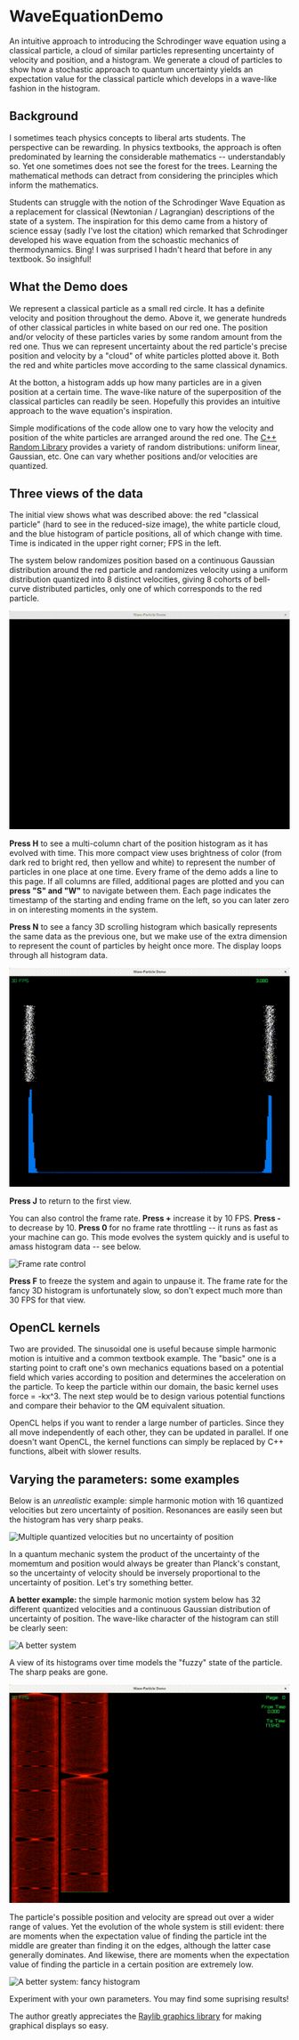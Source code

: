 # WaveEquationDemo
An intuitive approach to introducing the Schrodinger wave equation using a classical particle, a cloud of similar particles representing uncertainty of velocity and position, and a histogram.  We generate a cloud of particles to show how a stochastic approach to quantum uncertainty yields an expectation value for the classical particle which develops in a wave-like fashion in the histogram.

## Background
I sometimes teach physics concepts to liberal arts students.  The perspective can be rewarding.  In physics textbooks, the approach is often predominated by learning the considerable mathematics -- understandably so.  Yet one sometimes does not see the forest for the trees.  Learning the mathematical methods can detract from considering the principles which inform the mathematics.

Students can struggle with the notion of the Schrodinger Wave Equation as a replacement for classical (Newtonian / Lagrangian) descriptions of the state of a system.  The inspiration for this demo came from a history of science essay (sadly I've lost the citation) which remarked that Schrodinger developed his wave equation from the schoastic mechanics of thermodynamics.  Bing!  I was surprised I hadn't heard that before in any textbook.  So insighful!

## What the Demo does
We represent a classical particle as a small red circle.  It has a definite velocity and position throughout the demo.  Above it, we generate hundreds of other classical particles in white based on our red one.  The position and/or velocity of these particles varies by some random amount from the red one.  Thus we can represent uncertainty about the red particle's precise position and velocity by a "cloud" of white particles plotted above it.  Both the red and white particles move according to the same classical dynamics.

At the botton, a histogram adds up how many particles are in a given position at a certain time.  The wave-like nature of the superposition of the classical particles can readily be seen.  Hopefully this provides an intuitive approach to the wave equation's inspiration.

Simple modifications of the code allow one to vary how the velocity and position of the white particles are arranged around the red one.  The [C++ Random Library](https://www.cplusplus.com/reference/random/) provides a variety of random distributions: uniform linear, Gaussian, etc.  One can vary whether positions and/or velocities are quantized.

## Three views of the data
The initial view shows what was described above: the red "classical particle" (hard to see in the reduced-size image), the white particle cloud, and the blue histogram of particle positions, all of which change with time.  Time is indicated in the upper right corner; FPS in the left.

The system below randomizes position based on a continuous Gaussian distribution around the red particle and randomizes velocity using a uniform distribution quantized into 8 distinct velocities, giving 8 cohorts of bell-curve distributed particles, only one of which corresponds to the red particle.

![Position-Time view with position histogram](/images/WP1.gif)

**Press H** to see a multi-column chart of the position histogram as it has evolved with time.  This more compact view uses brightness of color (from dark red to bright red, then yellow and white) to represent the number of particles in one place at one time.  Every frame of the demo adds a line to this page.  If all columns are filled, additional pages are plotted and you can **press "S" and "W"** to navigate between them.  Each page indicates the timestamp of the starting and ending frame on the left, so you can later zero in on interesting moments in the system.

**Press N** to see a fancy 3D scrolling histogram which basically represents the same data as the previous one, but we make use of the extra dimension to represent the count of particles by height once more.  The display loops through all histogram data.

![Histogram views for all times](/images/WP2.gif)

**Press J** to return to the first view.  

You can also control the frame rate.  **Press +** increase it by 10 FPS.  **Press -** to decrease by 10.  **Press 0** for no frame rate throttling -- it runs as fast as your machine can go.  This mode evolves the system quickly and is useful to amass histogram data -- see below.

![Frame rate control](/images/WP3.gif)

**Press F** to freeze the system and again to unpause it.  The frame rate for the fancy 3D histogram is unfortunately slow, so don't expect much more than 30 FPS for that view.

## OpenCL kernels
Two are provided.  The sinusoidal one is useful because simple harmonic motion is intuitive and a common textbook example.  The "basic" one is a starting point to craft one's own mechanics equations based on a potential field which varies according to position and determines the acceleration on the particle.  To keep the particle within our domain, the basic kernel uses force = -kx^3.  The next step would be to design various potential functions and compare their behavior to the QM equivalent situation.

OpenCL helps if you want to render a large number of particles.  Since they all move independently of each other, they can be updated in parallel.  If one doesn't want OpenCL, the kernel functions can simply be replaced by C++ functions, albeit with slower results.

## Varying the parameters: some examples
Below is an *unrealistic* example: simple harmonic motion with 16 quantized velocities but zero uncertainty of position.  Resonances are easily seen but the histogram has very sharp peaks.  

![Multiple quantized velocities but no uncertainty of position](/images/WP4.gif)

In a quantum mechanic system the product of the uncertainty of the momemtum and position would always be greater than Planck's constant, so the uncertainty of velocity should be inversely proportional to the uncertainty of position.  Let's try something better.

**A better example:** the simple harmonic motion system below has 32 different quantized velocities and a continuous Gaussian distribution of uncertainty of position.  The wave-like character of the histogram can still be clearly seen:

![A better system](/images/WP5.gif)

A view of its histograms over time models the "fuzzy" state of the particle. The sharp peaks are gone.  

![A better system: histograms](/images/WP6.gif)

The particle's possible position and velocity are spread out over a wider range of values.  Yet the evolution of the whole system is still evident: there are moments when the expectation value of finding the particle int the middle are greater than finding it on the edges, although the latter case generally dominates.  And likewise, there are moments when the expectation value of finding the particle in a certain position are extremely low.

![A better system: fancy histogram](/images/WP7.gif)

Experiment with your own parameters.  You may find some suprising results!

The author greatly appreciates the [Raylib graphics library](https://github.com/raysan5/raylib) for making graphical displays so easy.
